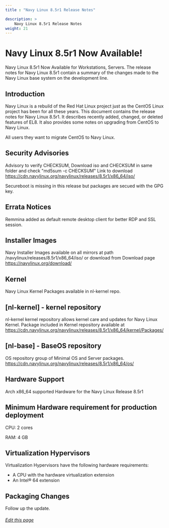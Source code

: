 ```yaml
---
title : "Navy Linux 8.5r1 Release Notes"

description: >
    Navy Linux 8.5r1 Release Notes
weight: 21
---
```

# Navy Linux 8.5r1 Now Available!

Navy Linux 8.5r1 Now Available for Workstations, Servers. The release notes for Navy Linux 8.5r1 contain a summary of the changes made to the Navy Linux base system on the development line.

## Introduction

Navy Linux is a rebuild of the Red Hat Linux project just as the CentOS Linux project has been for all these years. This document contains the release notes for Navy Linux 8.5r1. It describes recently added, changed, or deleted features of EL8. It also provides some notes on upgrading from CentOS to Navy Linux.

All users they want to migrate CentOS to Navy Linux.

## Security Advisories

Advisory to verify CHECKSUM, Download iso and CHECKSUM in same folder and check "md5sum -c CHECKSUM" Link to download https://cdn.navylinux.org/navylinux/releases/8.5r1/x86_64/iso/

Secureboot is missing in this release but packages are secued with the GPG key. 

## Errata Notices

Remmina added as default remote desktop client for better RDP and SSL session. 

## Installer Images

Navy Installer Images available on all mirrors at path /navylinux/releases/8.5r1/x86_64/iso/ or download from
Download page https://navylinux.org/download/

## Kernel

Navy Linux Kernel Packages available in nl-kernel repo.

## [nl-kernel] - kernel repository

nl-kernel kernel repository allows kernel care and updates for Navy Linux Kernel. Package included in Kernel repository available at https://cdn.navylinux.org/navylinux/releases/8.5r1/x86_64/kernel/Packages/

## [nl-base] - BaseOS repository

OS repository group of Minimal OS and Server packages. https://cdn.navylinux.org/navylinux/releases/8.5r1/x86_64/os/

## Hardware Support

Arch x86_64 supported Hardware for the Navy Linux Release 8.5r1

## Minimum Hardware requirement for production deployment

CPU:  2 cores

RAM:  4 GB

## Virtualization Hypervisors

Virtualization Hypervisors have the following hardware requirements:

- A CPU with the hardware virtualization extension
- An Intel® 64 extension

## Packaging Changes

Follow up the update.


###### [Edit this page](https://github.com/navy-linux/navylinux.org/blob/main/content/wiki/release-note-8.5r1.md)
